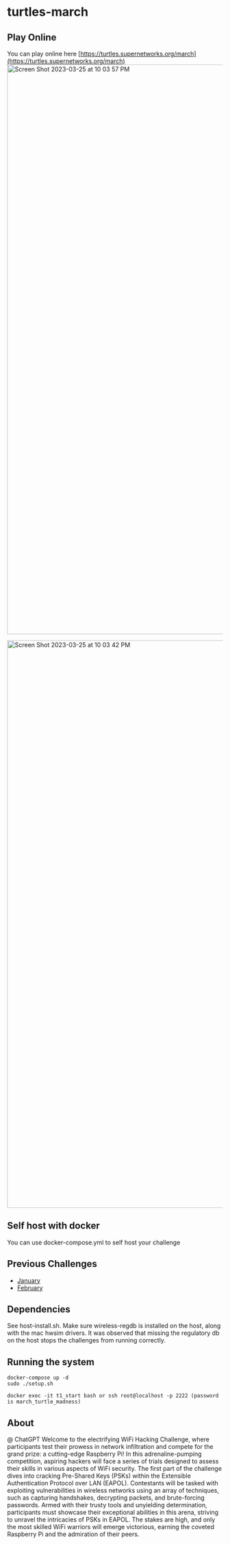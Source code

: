 # turtles-march

## Play Online

You can play online here [https://turtles.supernetworks.org/march](https://turtles.supernetworks.org/march)
<img width="1328" alt="Screen Shot 2023-03-25 at 10 03 57 PM" src="https://user-images.githubusercontent.com/37549748/227756388-3d733639-b17f-4392-9e59-c177940d9b27.png">


<img width="1323" alt="Screen Shot 2023-03-25 at 10 03 42 PM" src="https://user-images.githubusercontent.com/37549748/227756372-9c8172f4-6db9-477c-a3ac-2177514e66ef.png">

## Self host with docker

You can use docker-compose.yml to self host your challenge

## Previous Challenges

* [January](https://github.com/spr-networks/turtles-january-23/)
* [February](https://github.com/spr-networks/turtles-feb-2023/)

## Dependencies
See host-install.sh. Make sure wireless-regdb is installed on the host, along with the mac hwsim drivers. It was observed that missing the regulatory db on the host stops the challenges from running correctly.

## Running the system
```
docker-compose up -d
sudo ./setup.sh

docker exec -it t1_start bash or ssh root@localhost -p 2222 (password is march_turtle_madness)
```

## About
@ ChatGPT
Welcome to the electrifying WiFi Hacking Challenge, where participants test their prowess in network infiltration and compete for the grand prize: a cutting-edge Raspberry Pi! In this adrenaline-pumping competition, aspiring hackers will face a series of trials designed 
to assess their skills in various aspects of WiFi security. The first part of the challenge dives into cracking Pre-Shared Keys (PSKs) within the Extensible Authentication Protocol over LAN (EAPOL). Contestants will be tasked with exploiting vulnerabilities in wireless 
networks using an array of techniques, such as capturing handshakes, decrypting packets, and brute-forcing passwords. Armed with their trusty tools and unyielding determination, participants must showcase their exceptional abilities in this arena, striving to unravel the 
intricacies of PSKs in EAPOL. The stakes are high, and only the most skilled WiFi warriors will emerge victorious, earning the coveted Raspberry Pi and the admiration of their peers.

